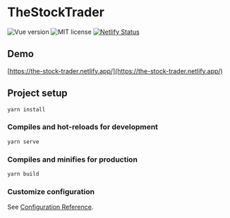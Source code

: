 # TheStockTrader
![Vue version](https://img.shields.io/badge/vue-2.6.11-green.svg)
![MIT license](https://img.shields.io/github/license/DuboisS/TheStockTrader)
[![Netlify Status](https://api.netlify.com/api/v1/badges/71902000-7c1d-4d4c-b768-84d0a2a5acf7/deploy-status)](https://app.netlify.com/sites/the-stock-trader/deploys)

## Demo
[https://the-stock-trader.netlify.app/](https://the-stock-trader.netlify.app/)

## Project setup
```
yarn install
```

### Compiles and hot-reloads for development
```
yarn serve
```

### Compiles and minifies for production
```
yarn build
```

### Customize configuration
See [Configuration Reference](https://cli.vuejs.org/config/).
